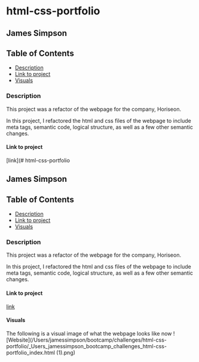 # html-css-portfolio

## James Simpson

## Table of Contents
- [Description](#description)
- [Link to project](#link-to-project)
- [Visuals](#visuals)

### Description
This project was a refactor of the webpage for the company, Horiseon.

In this project, I refactored the html and css files of the webpage to include meta tags, semantic code, logical structure, as well as a few other semantic changes. 

#### Link to project
[link](# html-css-portfolio

## James Simpson

## Table of Contents
- [Description](#description)
- [Link to project](#link-to-project)
- [Visuals](#visuals)

### Description
This project was a refactor of the webpage for the company, Horiseon.

In this project, I refactored the html and css files of the webpage to include meta tags, semantic code, logical structure, as well as a few other semantic changes. 

#### Link to project
[link](https://jsimps39.github.io/html-css-portfolio/)

#### Visuals
The following is a visual image of what the webpage looks like now
![Website](/Users/jamessimpson/bootcamp/challenges/html-css-portfolio/_Users_jamessimpson_bootcamp_challenges_html-css-portfolio_index.html (1).png)

